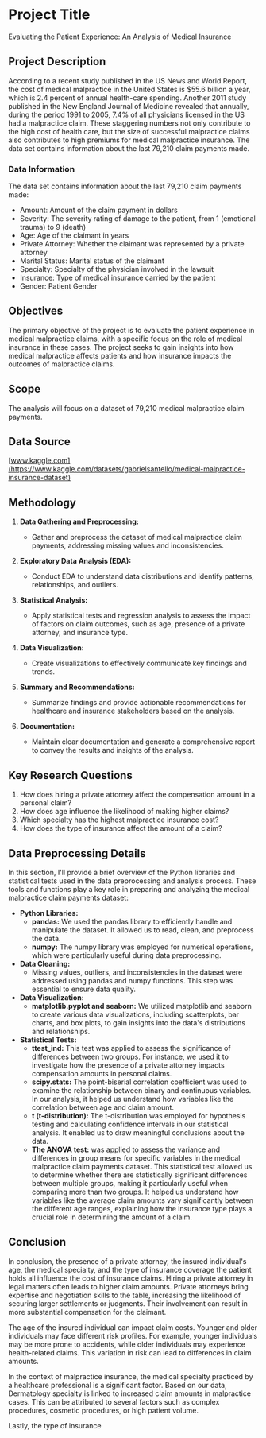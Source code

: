 # Project Title
Evaluating the Patient Experience: An Analysis of Medical Insurance

## Project Description
According to a recent study published in the US News and World Report, the cost of medical malpractice in the United States is $55.6 billion a year, which is 2.4 percent of annual health-care spending. Another 2011 study published in the New England Journal of Medicine revealed that annually, during the period 1991 to 2005, 7.4% of all physicians licensed in the US had a malpractice claim. These staggering numbers not only contribute to the high cost of health care, but the size of successful malpractice claims also contributes to high premiums for medical malpractice insurance. The data set contains information about the last 79,210 claim payments made.

### Data Information
The data set contains information about the last 79,210 claim payments made:
- Amount: Amount of the claim payment in dollars
- Severity: The severity rating of damage to the patient, from 1 (emotional trauma) to 9 (death)
- Age: Age of the claimant in years
- Private Attorney: Whether the claimant was represented by a private attorney
- Marital Status: Marital status of the claimant
- Specialty: Specialty of the physician involved in the lawsuit
- Insurance: Type of medical insurance carried by the patient
- Gender: Patient Gender

## Objectives
The primary objective of the project is to evaluate the patient experience in medical malpractice claims, with a specific focus on the role of medical insurance in these cases. The project seeks to gain insights into how medical malpractice affects patients and how insurance impacts the outcomes of malpractice claims.

## Scope
The analysis will focus on a dataset of 79,210 medical malpractice claim payments.

## Data Source
[www.kaggle.com](https://www.kaggle.com/datasets/gabrielsantello/medical-malpractice-insurance-dataset)

## Methodology
1. **Data Gathering and Preprocessing:**
   - Gather and preprocess the dataset of medical malpractice claim payments, addressing missing values and inconsistencies.
   
2. **Exploratory Data Analysis (EDA):**
   - Conduct EDA to understand data distributions and identify patterns, relationships, and outliers.
   
3. **Statistical Analysis:**
   - Apply statistical tests and regression analysis to assess the impact of factors on claim outcomes, such as age, presence of a private attorney, and insurance type.

4. **Data Visualization:**
   - Create visualizations to effectively communicate key findings and trends.

5. **Summary and Recommendations:**
   - Summarize findings and provide actionable recommendations for healthcare and insurance stakeholders based on the analysis.

6. **Documentation:**
   - Maintain clear documentation and generate a comprehensive report to convey the results and insights of the analysis.

## Key Research Questions
1. How does hiring a private attorney affect the compensation amount in a personal claim?
2. How does age influence the likelihood of making higher claims?
3. Which specialty has the highest malpractice insurance cost?
4. How does the type of insurance affect the amount of a claim?

## Data Preprocessing Details
In this section, I'll provide a brief overview of the Python libraries and statistical tests used in the data preprocessing and analysis process. These tools and functions play a key role in preparing and analyzing the medical malpractice claim payments dataset:
- **Python Libraries:**
  - **pandas:** We used the pandas library to efficiently handle and manipulate the dataset. It allowed us to read, clean, and preprocess the data.
  - **numpy:** The numpy library was employed for numerical operations, which were particularly useful during data preprocessing.
- **Data Cleaning:**
  - Missing values, outliers, and inconsistencies in the dataset were addressed using pandas and numpy functions. This step was essential to ensure data quality.
- **Data Visualization:**
  - **matplotlib.pyplot and seaborn:** We utilized matplotlib and seaborn to create various data visualizations, including scatterplots, bar charts, and box plots, to gain insights into the data's distributions and relationships.
- **Statistical Tests:**
  - **ttest_ind:** This test was applied to assess the significance of differences between two groups. For instance, we used it to investigate how the presence of a private attorney impacts compensation amounts in personal claims.
  - **scipy.stats:** The point-biserial correlation coefficient was used to examine the relationship between binary and continuous variables. In our analysis, it helped us understand how variables like the correlation between age and claim amount.
  - **t (t-distribution):** The t-distribution was employed for hypothesis testing and calculating confidence intervals in our statistical analysis. It enabled us to draw meaningful conclusions about the data.
  - **The ANOVA test:** was applied to assess the variance and differences in group means for specific variables in the medical malpractice claim payments dataset. This statistical test allowed us to determine whether there are statistically significant differences between multiple groups, making it particularly useful when comparing more than two groups. It helped us understand how variables like the average claim amounts vary significantly between the different age ranges, explaining how the insurance type plays a crucial role in determining the amount of a claim.

## Conclusion
In conclusion, the presence of a private attorney, the insured individual's age, the medical specialty, and the type of insurance coverage the patient holds all influence the cost of insurance claims. Hiring a private attorney in legal matters often leads to higher claim amounts. Private attorneys bring expertise and negotiation skills to the table, increasing the likelihood of securing larger settlements or judgments. Their involvement can result in more substantial compensation for the claimant.

The age of the insured individual can impact claim costs. Younger and older individuals may face different risk profiles. For example, younger individuals may be more prone to accidents, while older individuals may experience health-related claims. This variation in risk can lead to differences in claim amounts.

In the context of malpractice insurance, the medical specialty practiced by a healthcare professional is a significant factor. Based on our data, Dermatology specialty is linked to increased claim amounts in malpractice cases. This can be attributed to several factors such as complex procedures, cosmetic procedures, or high patient volume.

Lastly, the type of insurance

